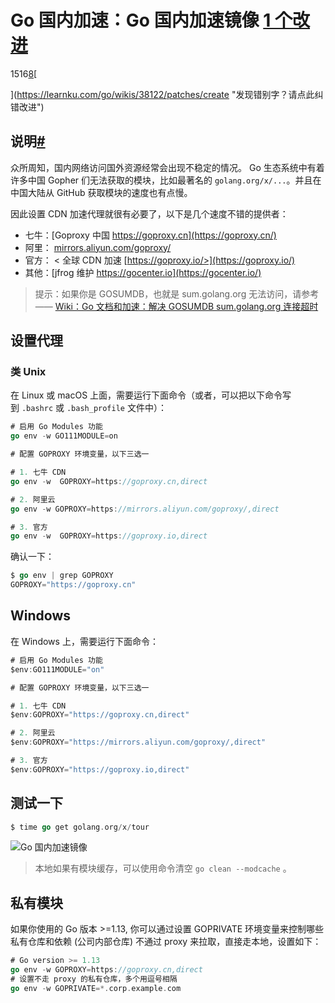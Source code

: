 # Go 国内加速：Go 国内加速镜像 [1 个改进](https://learnku.com/go/wikis/38122/patches)

1516[8](https://learnku.com/go/wikis/38122#replies "评论")[

](https://learnku.com/go/wikis/38122/patches/create "发现错别字？请点此纠错改进")

## 说明[#](https://learnku.com/go/wikis/38122#f411d0)

众所周知，国内网络访问国外资源经常会出现不稳定的情况。 Go 生态系统中有着许多中国 Gopher 们无法获取的模块，比如最著名的 `golang.org/x/...`。并且在中国大陆从 GitHub 获取模块的速度也有点慢。

因此设置 CDN 加速代理就很有必要了，以下是几个速度不错的提供者：

-   七牛：[Goproxy 中国 https://goproxy.cn](https://goproxy.cn/)
-   阿里： [mirrors.aliyun.com/goproxy/](https://mirrors.aliyun.com/goproxy/)
-   官方： < 全球 CDN 加速 [https://goproxy.io/>](https://goproxy.io/)
-   其他：[jfrog 维护 https://gocenter.io](https://gocenter.io/)

> 提示：如果你是 GOSUMDB，也就是 sum.golang.org 无法访问，请参考 —— [Wiki：Go 文档和加速：解决 GOSUMDB sum.golang.org 连接超时](https://learnku.com/go/wikis/66836)

## 设置代理

### 类 Unix

在 Linux 或 macOS 上面，需要运行下面命令（或者，可以把以下命令写到 `.bashrc` 或 `.bash_profile` 文件中）：

```go
# 启用 Go Modules 功能
go env -w GO111MODULE=on

# 配置 GOPROXY 环境变量，以下三选一

# 1. 七牛 CDN
go env -w  GOPROXY=https://goproxy.cn,direct

# 2. 阿里云
go env -w GOPROXY=https://mirrors.aliyun.com/goproxy/,direct

# 3. 官方
go env -w  GOPROXY=https://goproxy.io,direct
```

确认一下：

```go
$ go env | grep GOPROXY
GOPROXY="https://goproxy.cn"
```

## Windows

在 Windows 上，需要运行下面命令：

```go
# 启用 Go Modules 功能
$env:GO111MODULE="on"

# 配置 GOPROXY 环境变量，以下三选一

# 1. 七牛 CDN
$env:GOPROXY="https://goproxy.cn,direct"

# 2. 阿里云
$env:GOPROXY="https://mirrors.aliyun.com/goproxy/,direct"

# 3. 官方
$env:GOPROXY="https://goproxy.io,direct"
```

## 测试一下

```go
$ time go get golang.org/x/tour
```

![Go 国内加速镜像](https://cdn.learnku.com/uploads/images/201912/15/1/opNZp4DoBu.png!large)

> 本地如果有模块缓存，可以使用命令清空 `go clean --modcache` 。

## 私有模块

如果你使用的 Go 版本 >=1.13, 你可以通过设置 GOPRIVATE 环境变量来控制哪些私有仓库和依赖 (公司内部仓库) 不通过 proxy 来拉取，直接走本地，设置如下：

```go
# Go version >= 1.13
go env -w GOPROXY=https://goproxy.cn,direct
# 设置不走 proxy 的私有仓库，多个用逗号相隔
go env -w GOPRIVATE=*.corp.example.com
```